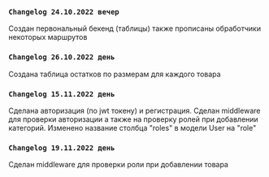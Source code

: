 ### `Changelog 24.10.2022 вечер`
Создан первональный бекенд (таблицы) также прописаны обработчики некоторых маршрутов
### `Changelog 26.10.2022 день`
Создана таблица остатков по размерам для каждого товара
### `Changelog 15.11.2022 день`
Сделана авторизация (по jwt токену) и регистрация.
Сделан middleware для проверки авторизации а также на проверку ролей при добавлении категорий.
Изменено название столбца "roles" в модели User на "role"
### `Changelog 19.11.2022 день`
Сделан middleware для проверки роли при добавлении товара